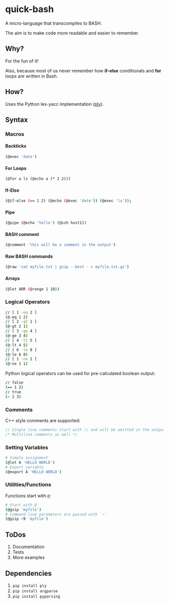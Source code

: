 quick-bash
==========

A micro-language that transcompiles to BASH. 

The aim is to make code more readable and easier to remember. 

## Why?

For the fun of it! 

Also, because most of us never remember how **if-else** conditionals and **for** loops are written in Bash.

## How?

Uses the Python lex-yacc implementation (<a href="http://www.dabeaz.com/ply/ply.html">ply</a>).

## Syntax

### Macros

#### Backticks

```bash
(@exec 'date')
```

#### For Loops

```bash
(@for a ls (@echo a (* 2 2)))
```

#### If-Else

```bash
(@if-else (== 1 2) (@echo (@exec 'date')) (@exec 'ls'));
```

#### Pipe
```bash
(@pipe (@echo 'hello') (@ssh host1))
```

#### BASH comment

```bash
(@comment 'this will be a comment in the output')
```

#### Raw BASH commands

```bash
(@raw 'cat myfile.txt | gzip --best - > myfile.txt.gz')
```

#### Arrays

```bash
(@let ARR (@range 1 10))
```

### Logical Operators

```bash
// [ 1 -eq 2 ]
(@-eq 1 2)
// [ 2 -gt 1 ]
(@-gt 2 1)
// [ 3 -ge 4 ]
(@-ge 3 4)
// [ 4 -lt 5 ]
(@-lt 4 5)
// [ 6 -le 8 ]
(@-le 6 8)
// [ 1 -ne 1 ]
(@-ne 1 1)
```

Python logical operators can be used for pre-calculated boolean output:

```bash
// false
(== 1 2)
// true
(> 2 3)
```

### Comments

C++ style comments are supported:

```cpp
// Single line comments start with // and will be omitted in the output
/* Multiline comments as well */
```

### Setting Variables

```bash
# Simple assignment
(@let A 'HELLO WORLD')
# Export variable
(@export A 'HELLO WORLD')
```

### Utilities/Functions

Functions start with `@`:

```bash
# Start with @
(@gzip 'myfile')
# Command-line parameters are passed with `~`
(@gzip ~9 'myfile')
```

## ToDos

1. Documentation
2. Tests
3. More examples

## Dependencies

  1. `pip install ply`
  2. `pip install argparse`
  3. `pip install pyparsing`
